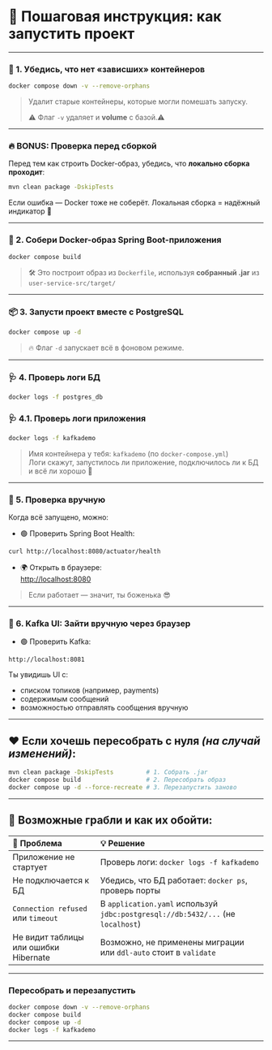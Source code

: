 
# 🚀 Пошаговая инструкция: как запустить проект

---
### 🧼 1. Убедись, что нет «зависших» контейнеров
```bash
docker compose down -v --remove-orphans
```
> Удалит старые контейнеры, которые могли помешать запуску. 
> 
>⚠️ Флаг `-v` удаляет и **volume** с базой.⚠️

---
### 🔥 BONUS: Проверка перед сборкой
Перед тем как строить Docker-образ, убедись, что **локально сборка проходит**:
```bash
mvn clean package -DskipTests
```
Если ошибка — Docker тоже не соберёт. Локальная сборка = надёжный индикатор 💪

---
### 🧰 2. Собери Docker-образ Spring Boot-приложения
```bash
docker compose build
```
> 🛠️ Это построит образ из `Dockerfile`, используя **собранный .jar** из `user-service-src/target/`

---
### 📦 3. Запусти проект вместе с PostgreSQL
```bash
docker compose up -d
```
> 🔥 Флаг `-d` запускает всё в фоновом режиме.

---
### 🩺 4. Проверь логи БД
```bash
docker logs -f postgres_db
```

### 🩺 4.1. Проверь логи приложения
```bash
docker logs -f kafkademo
```
> Имя контейнера у тебя: `kafkademo` (по `docker-compose.yml`)  
> Логи скажут, запустилось ли приложение, подключилось ли к БД и всё ли хорошо 🌈
>
---
### 🧪 5. Проверка вручную

Когда всё запущено, можно:

- 🟢 Проверить Spring Boot Health:
```bash
curl http://localhost:8080/actuator/health

```

- 🌍 Открыть в браузере:  
  [http://localhost:8080](http://localhost:8080)

> Если работает — значит, ты боженька 😎

---
### 🧪 6. Kafka UI: Зайти вручную через браузер

- 🟢 Проверить Kafka:
```arduino
http://localhost:8081

```
Ты увидишь UI с:
- списком топиков (например, payments)
- содержимым сообщений
- возможностью отправлять сообщения вручную

---
## ❤️ Если хочешь **пересобрать с нуля** _(на случай изменений)_:
```bash
mvn clean package -DskipTests         # 1. Собрать .jar
docker compose build                  # 2. Пересобрать образ
docker compose up -d --force-recreate # 3. Перезапустить заново
```

---
## 🧠 Возможные грабли и как их обойти:

| 🧨 Проблема                           | 💡 Решение                                                                      |
|:--------------------------------------|:--------------------------------------------------------------------------------|
| Приложение не стартует                | Проверь логи: `docker logs -f kafkademo`                                        |
| Не подключается к БД                  | Убедись, что БД работает: `docker ps`, проверь порты                            |
| `Connection refused` или `timeout`    | В `application.yaml` используй `jdbc:postgresql://db:5432/...` (не `localhost`) |
| Не видит таблицы или ошибки Hibernate | Возможно, не применены миграции или `ddl-auto` стоит в `validate`               |

---
### Пересобрать  и перезапустить
```bash
docker compose down -v --remove-orphans
docker compose build
docker compose up -d
docker logs -f kafkademo
```
---
